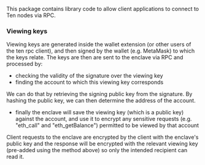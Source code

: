 This package contains library code to allow client applications to connect to Ten nodes via RPC.

### Viewing keys

Viewing keys are generated inside the wallet extension (or other users of the ten rpc client), and then signed by the wallet (e.g. MetaMask)
to which the keys relate.
The keys are then are sent to the enclave via RPC and processed by:
- checking the validity of the signature over the viewing key
- finding the account to which this viewing key corresponds

We can do that by retrieving the signing public key from the signature.
By hashing the public key, we can then determine the address of the account.
- finally the enclave will save the viewing key (which is a public key) against the account, and use it to encrypt any
sensitive requests (e.g. "eth_call" and "eth_getBalance") permitted to be viewed by that account

Client requests to the enclave are encrypted by the client with the enclave's public key and the response will be encrypted
with the relevant viewing key (pre-added using the method above) so only the intended recipient can read it.